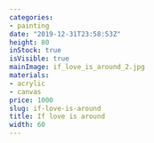```yaml
---
categories:
- painting
date: "2019-12-31T23:58:53Z"
height: 80
inStock: true
isVisible: true
mainImage: if_love_is_around_2.jpg
materials:
- acrylic
- canvas
price: 1000
slug: if-love-is-around
title: If love is around
width: 60
---
```


